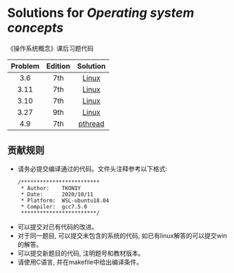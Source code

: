 #  Solutions for *Operating system concepts*
《操作系统概念》课后习题代码

| Problem | Edition |            Solution            |
|:-------:|:-------:|:------------------------------:|
|   3.6   |   7th   |    [Linux](./src/3_6_fib.c)    |
|  3.11   |   7th   |  [Linux](./src/3_11_shm_ds.c)  |
|  3.10   |   7th   | [Linux](./src/3_10_fib_shm.c)  |
|  3.27   |   9th   | [Linux](./src/3_27_filecopy.c) |
|   4.9   |   7th   |  [pthread](./src/4_9_prime.c)  |

## 贡献规则
* 请务必提交编译通过的代码。文件头注释参考以下格式:
    ```
    /*************************
     * Author:    TKONIY
     * Date:      2020/10/11
     * Platform:  WSL-ubuntu18.04
     * Compiler:  gcc7.5.0
     ************************/ 
    ```
* 可以提交对已有代码的改进。
* 对于同一题目, 可以提交未包含的系统的代码, 如已有linux解答的可以提交win的解答。
* 可以提交新题目的代码, 注明题号和教材版本。
* 请使用C语言, 并在makefile中给出编译条件。
